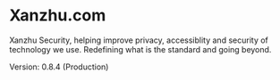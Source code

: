 # Xanzhu.com

Xanzhu Security, helping improve privacy, accessiblity and security of
technology we use. Redefining what is the standard and going beyond.

Version: 0.8.4 (Production)
